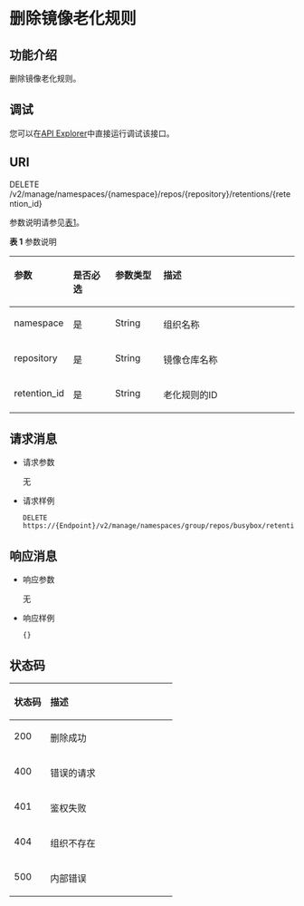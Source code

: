 # 删除镜像老化规则<a name="swr_02_0054"></a>

## 功能介绍<a name="se03aae4436e64394a95dc13b6f233898"></a>

删除镜像老化规则。

## 调试<a name="section85822133314"></a>

您可以在[API Explorer](https://apiexplorer.developer.huaweicloud.com/apiexplorer/doc?product=SWR&api=DeleteRetention)中直接运行调试该接口。

## URI<a name="s476df674307e4b04b9545f9575dde042"></a>

DELETE /v2/manage/namespaces/\{namespace\}/repos/\{repository\}/retentions/\{retention\_id\}

参数说明请参见[表1](#tae82a09e27434bef9a38b734d798ae6c)。

**表 1**  参数说明

<a name="tae82a09e27434bef9a38b734d798ae6c"></a>
<table><thead align="left"><tr id="r2c22eba22439445680961f8c447f8756"><th class="cellrowborder" valign="top" width="17.1%" id="mcps1.2.5.1.1"><p id="a4276374f4f884a1a8ff6eabdab4da030"><a name="a4276374f4f884a1a8ff6eabdab4da030"></a><a name="a4276374f4f884a1a8ff6eabdab4da030"></a>参数</p>
</th>
<th class="cellrowborder" valign="top" width="15.25%" id="mcps1.2.5.1.2"><p id="p1351382513427"><a name="p1351382513427"></a><a name="p1351382513427"></a>是否必选</p>
</th>
<th class="cellrowborder" valign="top" width="17.26%" id="mcps1.2.5.1.3"><p id="p1781316754219"><a name="p1781316754219"></a><a name="p1781316754219"></a>参数类型</p>
</th>
<th class="cellrowborder" valign="top" width="50.39%" id="mcps1.2.5.1.4"><p id="zh-cn_topic_0060210625_p192541611508"><a name="zh-cn_topic_0060210625_p192541611508"></a><a name="zh-cn_topic_0060210625_p192541611508"></a>描述</p>
</th>
</tr>
</thead>
<tbody><tr id="row4140165617213"><td class="cellrowborder" valign="top" width="17.1%" headers="mcps1.2.5.1.1 "><p id="p0601928131816"><a name="p0601928131816"></a><a name="p0601928131816"></a>namespace</p>
</td>
<td class="cellrowborder" valign="top" width="15.25%" headers="mcps1.2.5.1.2 "><p id="p10507114164313"><a name="p10507114164313"></a><a name="p10507114164313"></a>是</p>
</td>
<td class="cellrowborder" valign="top" width="17.26%" headers="mcps1.2.5.1.3 "><p id="p105058419438"><a name="p105058419438"></a><a name="p105058419438"></a>String</p>
</td>
<td class="cellrowborder" valign="top" width="50.39%" headers="mcps1.2.5.1.4 "><p id="p11460935127"><a name="p11460935127"></a><a name="p11460935127"></a>组织名称</p>
</td>
</tr>
<tr id="row866913217393"><td class="cellrowborder" valign="top" width="17.1%" headers="mcps1.2.5.1.1 "><p id="p206018288188"><a name="p206018288188"></a><a name="p206018288188"></a>repository</p>
</td>
<td class="cellrowborder" valign="top" width="15.25%" headers="mcps1.2.5.1.2 "><p id="p18920840134520"><a name="p18920840134520"></a><a name="p18920840134520"></a>是</p>
</td>
<td class="cellrowborder" valign="top" width="17.26%" headers="mcps1.2.5.1.3 "><p id="p391915406456"><a name="p391915406456"></a><a name="p391915406456"></a>String</p>
</td>
<td class="cellrowborder" valign="top" width="50.39%" headers="mcps1.2.5.1.4 "><p id="p1871615462812"><a name="p1871615462812"></a><a name="p1871615462812"></a>镜像仓库名称</p>
</td>
</tr>
<tr id="row17628502397"><td class="cellrowborder" valign="top" width="17.1%" headers="mcps1.2.5.1.1 "><p id="p1236595210342"><a name="p1236595210342"></a><a name="p1236595210342"></a>retention_id</p>
</td>
<td class="cellrowborder" valign="top" width="15.25%" headers="mcps1.2.5.1.2 "><p id="p20361557123416"><a name="p20361557123416"></a><a name="p20361557123416"></a>是</p>
</td>
<td class="cellrowborder" valign="top" width="17.26%" headers="mcps1.2.5.1.3 "><p id="p1236155718341"><a name="p1236155718341"></a><a name="p1236155718341"></a>String</p>
</td>
<td class="cellrowborder" valign="top" width="50.39%" headers="mcps1.2.5.1.4 "><p id="p83651252183420"><a name="p83651252183420"></a><a name="p83651252183420"></a>老化规则的ID</p>
</td>
</tr>
</tbody>
</table>

## 请求消息<a name="section141782462587"></a>

-   请求参数

    无

-   请求样例

    ```
    DELETE https://{Endpoint}/v2/manage/namespaces/group/repos/busybox/retentions/1093
    ```


## 响应消息<a name="sab9be5ce850743859bb238e072f8d1f2"></a>

-   响应参数

    无

-   响应样例

    ```
    {}
    ```


## 状态码<a name="s336c1dbc7af446a1b3cc077ea3f82fc9"></a>

<a name="t33d02fa79e8443868a71c99f411610a5"></a>
<table><thead align="left"><tr id="r9eb80d64e8f34d0db940daa95fc929dd"><th class="cellrowborder" valign="top" width="22.24%" id="mcps1.1.3.1.1"><p id="a7e51ed73a71e4dc29d0dd4aae3016632"><a name="a7e51ed73a71e4dc29d0dd4aae3016632"></a><a name="a7e51ed73a71e4dc29d0dd4aae3016632"></a>状态码</p>
</th>
<th class="cellrowborder" valign="top" width="77.75999999999999%" id="mcps1.1.3.1.2"><p id="aa802d02e21c944f1863435a0d11c7ec1"><a name="aa802d02e21c944f1863435a0d11c7ec1"></a><a name="aa802d02e21c944f1863435a0d11c7ec1"></a>描述</p>
</th>
</tr>
</thead>
<tbody><tr id="r1cc0192c651444db882dde750b14be23"><td class="cellrowborder" valign="top" width="22.24%" headers="mcps1.1.3.1.1 "><p id="a6a3639a3cb154e17b95c5076c8036471"><a name="a6a3639a3cb154e17b95c5076c8036471"></a><a name="a6a3639a3cb154e17b95c5076c8036471"></a>200</p>
</td>
<td class="cellrowborder" valign="top" width="77.75999999999999%" headers="mcps1.1.3.1.2 "><p id="ad54ae639e7f94380a87bfc10cc91a4f0"><a name="ad54ae639e7f94380a87bfc10cc91a4f0"></a><a name="ad54ae639e7f94380a87bfc10cc91a4f0"></a>删除成功</p>
</td>
</tr>
<tr id="r0bd68000afe546dd9c7a8d3a05991a04"><td class="cellrowborder" valign="top" width="22.24%" headers="mcps1.1.3.1.1 "><p id="ad46ccdc6b7e04df3b6b5679f7606f434"><a name="ad46ccdc6b7e04df3b6b5679f7606f434"></a><a name="ad46ccdc6b7e04df3b6b5679f7606f434"></a>400</p>
</td>
<td class="cellrowborder" valign="top" width="77.75999999999999%" headers="mcps1.1.3.1.2 "><p id="a1f2e8d58145d461781428d28f07a5351"><a name="a1f2e8d58145d461781428d28f07a5351"></a><a name="a1f2e8d58145d461781428d28f07a5351"></a>错误的请求</p>
</td>
</tr>
<tr id="row059261364320"><td class="cellrowborder" valign="top" width="22.24%" headers="mcps1.1.3.1.1 "><p id="p059261310438"><a name="p059261310438"></a><a name="p059261310438"></a>401</p>
</td>
<td class="cellrowborder" valign="top" width="77.75999999999999%" headers="mcps1.1.3.1.2 "><p id="p759261314433"><a name="p759261314433"></a><a name="p759261314433"></a>鉴权失败</p>
</td>
</tr>
<tr id="row9547111612437"><td class="cellrowborder" valign="top" width="22.24%" headers="mcps1.1.3.1.1 "><p id="p19547131615432"><a name="p19547131615432"></a><a name="p19547131615432"></a>404</p>
</td>
<td class="cellrowborder" valign="top" width="77.75999999999999%" headers="mcps1.1.3.1.2 "><p id="p16547416114315"><a name="p16547416114315"></a><a name="p16547416114315"></a>组织不存在</p>
</td>
</tr>
<tr id="r19bdef782c164c93917f897241e521f8"><td class="cellrowborder" valign="top" width="22.24%" headers="mcps1.1.3.1.1 "><p id="a7da68e311c0f4267bacf3cbdb71d1ead"><a name="a7da68e311c0f4267bacf3cbdb71d1ead"></a><a name="a7da68e311c0f4267bacf3cbdb71d1ead"></a>500</p>
</td>
<td class="cellrowborder" valign="top" width="77.75999999999999%" headers="mcps1.1.3.1.2 "><p id="aa6fd12cedd8841e29eeeca27c1bdea1a"><a name="aa6fd12cedd8841e29eeeca27c1bdea1a"></a><a name="aa6fd12cedd8841e29eeeca27c1bdea1a"></a>内部错误</p>
</td>
</tr>
</tbody>
</table>

